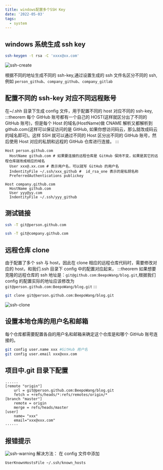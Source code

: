 ```yaml
---
title: windows配置多个SSH Key
date: '2022-05-03'
tags:
  - system
---
```


## windows 系统生成 ssh key

```bash
ssh-keygen -t rsa -C 'xxxx@xx.com'
```

![ssh-create](https://person-study.oss-cn-beijing.aliyuncs.com/ssh-create.png)

根据不同的地址生成不同的 ssh-key,通过设置生成的 ssh 文件名区分不同的 ssh,例如 `person_github`、`company_github`、`company_gitlab`

## 配置不同的 ssh-key 对应不同远程账号

在~/.shh 目录下生成 config 文件，用于配置不同的 host 对应不同的 ssh-key,
:::theorem
每个 GitHub 账号都有一个自己的 HOST(这样就区分出了不同的 GItHub 账号)，但是每个 Host 的域名(HostName)做 CNAME 解析又都解析到 github.com(这样可以保证访问的是 GitHub, 如果你想访问码云，那么就改成码云的域名即可)。这样 SSH 就可以通过不同的 Host 区分出不同的 GitHub 账号，然后使用 Host 对应的私钥和远程的 GitHub 仓库进行连接。
:::

```
Host person.github.com
  HostName github.com # 如果要连接的远程仓库是 GitHub 保持不变，如果是其它的远程仓库就改成相应的域名
  User xxx@.xx.com # 表示用户名，可以就写 GitHub 的用户名
  IndentityFile ~/.ssh/xxx_github #  id_rsa_one 表示的是私钥名称
  PreferredAuthentications publickey

Host company.github.com
  HostName github.com
  User yyy@yy.com
  IndentityFile ~/.ssh/yyy_github
```

## 测试链接

```bash
ssh -T git@person.github.com

ssh -T git@company.github.com
```

## 远程仓库 clone

由于配置了多个 ssh 与 host，因此在 clone 相应的远程仓库代码时，需要修改对应的 host，和我们.ssh 目录下 config 中的配置对应起来，
:::theorem
如果想要克隆的远程仓库的 ssh 地址是：`git@github.com:BeepoWang/blog.git`,根据我们 config 的配置实际的地址应该修改为`git@person.github.com:BeepoWang/blog.git`
:::

```bash
git clone git@person.github.com:BeepoWang/blog.git
```

![ssh-clone](https://person-study.oss-cn-beijing.aliyuncs.com/ssh-clone.png)

## 设置本地仓库的用户名和邮箱

每个仓库都需要配置各自的用户名和邮箱来确定这个仓库是和哪个 GitHub 账号连接的。

```bash
git config user.name xxx #GitHub 用户名
git config user.email xxx@xxx.com
```

## 项目中.git 目录下配置

```
......
[remote "origin"]
	url = git@person.github.com:BeepoWang/blog.git
	fetch = +refs/heads/*:refs/remotes/origin/*
[branch "master"]
	remote = origin
	merge = refs/heads/master
[user]
	name= "xxx"
	email="xxx@xxx.com"
······
```

## 报错提示

![ssh-warning](https://person-study.oss-cn-beijing.aliyuncs.com/shh-error.png)
解决方法：
在 config 文件中添加

```
UserKnownHostsFile ~/.ssh/known_hosts
```
